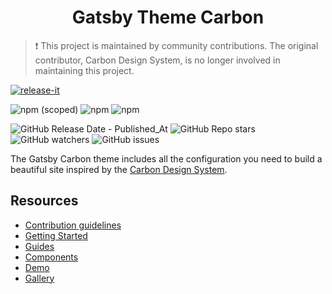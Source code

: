 <h1 align="center">
  Gatsby Theme Carbon
</h1>

> :exclamation: This project is maintained by community contributions. The original
> contributor, Carbon Design System, is no longer involved in maintaining this project.

[![release-it](https://github.com/carbon-design-system/gatsby-theme-carbon/actions/workflows/release.yml/badge.svg)](https://github.com/carbon-design-system/gatsby-theme-carbon/actions/workflows/release.yml)

<!-- NPM info -->

![npm (scoped)](https://img.shields.io/npm/v/gatsby-theme-carbon)
![npm](https://img.shields.io/npm/dt/gatsby-theme-carbon)
![npm](https://img.shields.io/npm/dw/gatsby-theme-carbon)

<!-- GitHub -->

![GitHub Release Date - Published_At](https://img.shields.io/github/release-date/carbon-design-system/gatsby-theme-carbon)
![GitHub Repo stars](https://img.shields.io/github/stars/carbon-design-system/gatsby-theme-carbon)
![GitHub watchers](https://img.shields.io/github/watchers/carbon-design-system/gatsby-theme-carbon)
![GitHub issues](https://img.shields.io/github/issues/carbon-design-system/gatsby-theme-carbon)

The Gatsby Carbon theme includes all the configuration you need to build a beautiful site inspired by the [Carbon Design System](https://www.carbondesignsystem.com).

## Resources

- [Contribution guidelines](.github/CONTRIBUTING.md)
- [Getting Started](https://gatsby.carbondesignsystem.com/getting-started)
- [Guides](https://gatsby.carbondesignsystem.com/guides/configuration)
- [Components](https://gatsby.carbondesignsystem.com/components/markdown)
- [Demo](https://gatsby.carbondesignsystem.com/demo)
- [Gallery](https://gatsby.carbondesignsystem.com/gallery)

